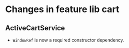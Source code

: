 # Changes in feature lib cart

## ActiveCartService

- `WindowRef` is now a required constructor dependency.
